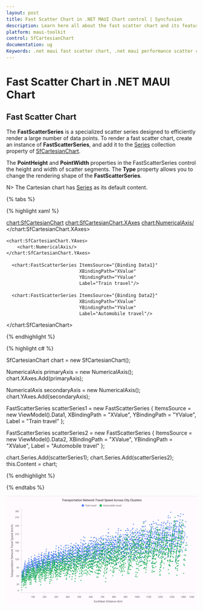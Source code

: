 ```yaml
---
layout: post
title: Fast Scatter Chart in .NET MAUI Chart control | Syncfusion
description: Learn here all about the fast scatter chart and its features in Syncfusion® .NET MAUI Chart (SfCartesianChart) control.
platform: maui-toolkit
control: SfCartesianChart
documentation: ug
Keywords: .net maui fast scatter chart, .net maui performance scatter chart, fast scatter chart customization .net maui, syncfusion maui fast scatter chart, cartesian fast scatter chart maui, cartesian performance scatter chart maui, .net maui chart fast scatter visualization.
---
```


# Fast Scatter Chart in .NET MAUI Chart

## Fast Scatter Chart

The **FastScatterSeries** is a specialized scatter series designed to efficiently render a large number of data points. To render a fast scatter chart, create an instance of **FastScatterSeries**, and add it to the [Series](https://help.syncfusion.com/cr/maui-toolkit/Syncfusion.Maui.Toolkit.Charts.SfCartesianChart.html#Syncfusion_Maui_Toolkit_Charts_SfCartesianChart_Series) collection property of [SfCartesianChart](https://help.syncfusion.com/cr/maui-toolkit/Syncfusion.Maui.Toolkit.Charts.SfCartesianChart.html).

The **PointHeight** and **PointWidth** properties in the FastScatterSeries control the height and width of scatter segments. The **Type** property allows you to change the rendering shape of the **FastScatterSeries**.

N> The Cartesian chart has [Series](https://help.syncfusion.com/cr/maui-toolkit/Syncfusion.Maui.Toolkit.Charts.SfCartesianChart.html#Syncfusion_Maui_Toolkit_Charts_SfCartesianChart_Series) as its default content.

{% tabs %}

{% highlight xaml %}

<chart:SfCartesianChart>
    <chart:SfCartesianChart.XAxes>
        <chart:NumericalAxis/>
    </chart:SfCartesianChart.XAxes>

    <chart:SfCartesianChart.YAxes>
        <chart:NumericalAxis/>
    </chart:SfCartesianChart.YAxes>

      <chart:FastScatterSeries ItemsSource="{Binding Data1}" 
                               XBindingPath="XValue" 
                               YBindingPath="YValue" 
                               Label="Train travel"/>

      <chart:FastScatterSeries ItemsSource="{Binding Data2}" 
                               XBindingPath="XValue" 
                               YBindingPath="YValue" 
                               Label="Automobile travel"/>

</chart:SfCartesianChart>

{% endhighlight %}

{% highlight c# %}

SfCartesianChart chart = new SfCartesianChart();

NumericalAxis primaryAxis = new NumericalAxis();
chart.XAxes.Add(primaryAxis);

NumericalAxis secondaryAxis = new NumericalAxis();
chart.YAxes.Add(secondaryAxis);

FastScatterSeries scatterSeries1 = new FastScatterSeries
{
    ItemsSource = new ViewModel().Data1,
    XBindingPath = "XValue",
    YBindingPath = "YValue",
    Label = "Train travel"
};

FastScatterSeries scatterSeries2 = new FastScatterSeries
{
    ItemsSource = new ViewModel().Data2,
    XBindingPath = "XValue",
    YBindingPath = "XValue",
    Label = "Automobile travel"
};

chart.Series.Add(scatterSeries1);
chart.Series.Add(scatterSeries2);
this.Content = chart;

{% endhighlight %}

{% endtabs %}

![FastScatter chart type in MAUI Chart](Chart-types-images/maui_fast_scatter_chart.png)